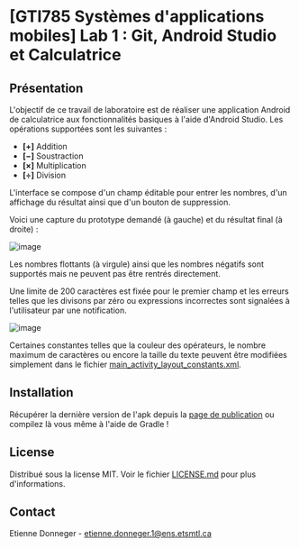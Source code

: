 # [GTI785 Systèmes d'applications mobiles] Lab 1 : Git, Android Studio et Calculatrice
## Présentation
L'objectif de ce travail de laboratoire est de réaliser une application Android de calculatrice aux fonctionnalités basiques à l'aide d'Android Studio.
Les opérations supportées sont les suivantes :
* **[+]** Addition
* **[−]** Soustraction
* **[×]** Multiplication
* **[÷]** Division

L'interface se compose d'un champ éditable pour entrer les nombres, d'un affichage du résultat ainsi que d'un bouton de suppression.

Voici une capture du prototype demandé (à gauche) et du résultat final (à droite) :

![image](https://user-images.githubusercontent.com/23462475/132776344-36f2e728-31e1-43dc-8cef-ee42ed38a537.png)

Les nombres flottants (à virgule) ainsi que les nombres négatifs sont supportés mais ne peuvent pas être rentrés directement.

Une limite de 200 caractères est fixée pour le premier champ et les erreurs telles que les divisons par zéro ou expressions incorrectes sont signalées à l'utilisateur par une notification.

![image](https://user-images.githubusercontent.com/23462475/132776913-1b566fe5-7c5c-4046-b420-b3c72346f2d6.png)

Certaines constantes telles que la couleur des opérateurs, le nombre maximum de caractères ou encore la taille du texte peuvent être modifiées simplement dans le fichier [main_activity_layout_constants.xml](https://github.com/Krowten11/Lab1-Calc/blob/master/app/src/main/res/values/main_activity_layout_constants.xml).

## Installation

Récupérer la dernière version de l'apk depuis la [page de publication](https://github.com/Krowten11/Lab1-Calc/releases/) ou compilez là vous même à l'aide de Gradle !

## License

Distribué sous la license MIT. Voir le fichier [LICENSE.md](https://github.com/Krowten11/Lab1-Calc/blob/master/LICENSE.md) pour plus d'informations.

## Contact

Etienne Donneger - etienne.donneger.1@ens.etsmtl.ca
